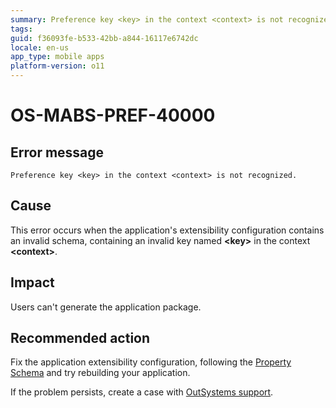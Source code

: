 ```yaml
---
summary: Preference key <key> in the context <context> is not recognized.
tags:
guid: f36093fe-b533-42bb-a844-16117e6742dc
locale: en-us
app_type: mobile apps
platform-version: o11
---
```


# OS-MABS-PREF-40000

## Error message

`Preference key <key> in the context <context> is not recognized.`

## Cause

This error occurs when the application's extensibility configuration contains an invalid schema, containing an invalid key named **&lt;key&gt;** in the context **&lt;context&gt;**.

## Impact

Users can't generate the application package.

## Recommended action

Fix the application extensibility configuration, following the [Property Schema](https://success.outsystems.com/Documentation/11/Delivering_Mobile_Apps/Customize_Your_Mobile_App/Extensibility_Configurations_JSON_Schema#property-schema) and try rebuilding your application.

If the problem persists, create a case with [OutSystems support](https://www.outsystems.com/support/portal/open-support-case?ErrorCode=OS-MABS-PREF-40000).
